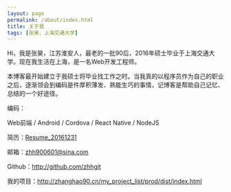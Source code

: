 ```yaml
---
layout: page
permalink: /about/index.html
title: 关于我
tags: [张昊，上海交通大学]
---
```


Hi，我是张昊，江苏淮安人，最老的一批90后，2016年硕士毕业于上海交通大学。现在我生活在上海，是一名Web开发工程师。

本博客最开始建立于我硕士将毕业找工作之时。当我真的以程序员作为自己的职业之后，逐渐领会到编码是件厚积薄发、熟能生巧的事情，记博客是帮助自己记忆、总结的一个好途径。

编码：

Web前端 / Android / Cordova / React Native / NodeJS

简历：[Resume_20161231](http://zhhgit.github.io/simple_resume/)

邮箱：[zhh900601@sina.com](mailto:zhh900601@sina.com)

Github：<http://github.com/zhhgit>

我的项目：<http://zhanghao90.cn/my_project_list/prod/dist/index.html>




